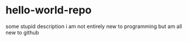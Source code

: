 # hello-world-repo
some stupid description
i am not entirely new to programming but am all new to github
